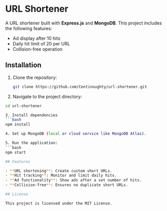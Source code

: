 # URL Shortener

A URL shortener built with **Express.js** and **MongoDB**. This project includes the following features:

- Ad display after 10 hits
- Daily hit limit of 20 per URL
- Collision-free operation

## Installation

1. Clone the repository:

   ```bash
   git clone https://github.com/Centinoughty/url-shortener.git

   ```

2. Navigate to the project directory:

````bash
cd url-shortener

3. Install dependencies
```bash
npm install

4. Set up MongoDB (local or cloud service like MongoDB Atlas).

5. Run the application:
```bash
npm start

## Features

- **URL shortening**: Create custom short URLs.
- **Hit tracking**: Monitor and limit daily hits.
- **Ad functionality**: Show ads after a set number of hits.
- **Collision-free**: Ensures no duplicate short URLs.

## License

This project is licensed under the MIT License.
````
